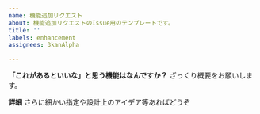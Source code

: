 ```yaml
---
name: 機能追加リクエスト
about: 機能追加リクエストのIssue用のテンプレートです。
title: ''
labels: enhancement
assignees: 3kanAlpha

---
```


**「これがあるといいな」と思う機能はなんですか？**
ざっくり概要をお願いします。

**詳細**
さらに細かい指定や設計上のアイデア等あればどうぞ
